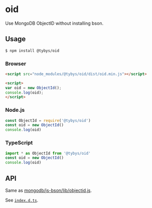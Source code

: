 # oid

Use MongoDB ObjectID without installing bson.

## Usage

``` bash
$ npm install @tybys/oid
```

### Browser

``` html
<script src="node_modules/@tybys/oid/dist/oid.min.js"></script>

<script>
var oid = new ObjectId();
console.log(oid);
</script>
```

### Node.js

``` js
const ObjectId = require('@tybys/oid')
const oid = new ObjectId()
console.log(oid)
```

### TypeScript

``` ts
import * as ObjectId from '@tybys/oid'
const oid = new ObjectId()
console.log(oid)
```

## API

Same as [mongodb/js-bson/lib/objectid.js](https://github.com/mongodb/js-bson/blob/master/lib/objectid.js).

See [`index.d.ts`](https://github.com/toyobayashi/oid/blob/master/index.d.ts).
